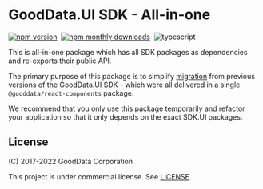# GoodData.UI SDK - All-in-one

[![npm version](https://img.shields.io/npm/v/@gooddata/sdk-ui-all)](https://www.npmjs.com/@gooddata/sdk-ui-all)&nbsp;
[![npm monthly downloads](https://img.shields.io/npm/dm/@gooddata/sdk-ui-all)](https://npmcharts.com/compare/@gooddata/sdk-ui-all?minimal=true)&nbsp;
![typescript](https://img.shields.io/badge/typescript-first-blue?logo=typescript)

This is all-in-one package which has all SDK packages as dependencies and re-exports their public API.

The primary purpose of this package is to simplify [migration](https://sdk.gooddata.com/gooddata-ui/docs/migration_guide_8.html) from previous versions of the GoodData.UI SDK - which were
all delivered in a single `@gooddata/react-components` package.

We recommend that you only use this package temporarily and refactor your application so that it only depends on the
exact SDK.UI packages.

## License

(C) 2017-2022 GoodData Corporation

This project is under commercial license. See [LICENSE](https://github.com/gooddata/gooddata-ui-sdk/blob/master/libs/sdk-ui-all/LICENSE).
